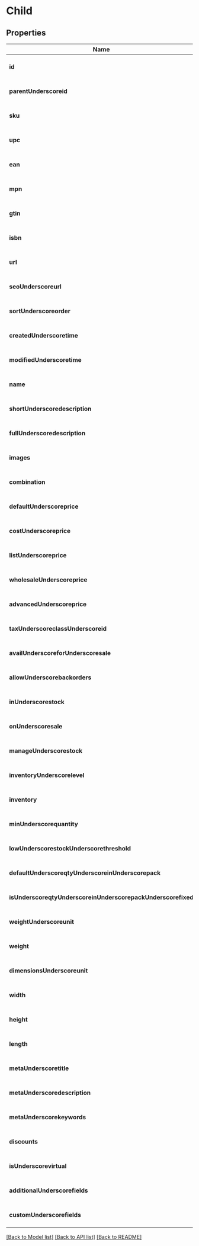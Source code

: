 # Child

## Properties
Name | Type | Description | Notes
------------ | ------------- | ------------- | -------------
**id** | **string** |  | [optional] [default to null]
**parentUnderscoreid** | **string** |  | [optional] [default to null]
**sku** | **string** |  | [optional] [default to null]
**upc** | **string** |  | [optional] [default to null]
**ean** | **string** |  | [optional] [default to null]
**mpn** | **string** |  | [optional] [default to null]
**gtin** | **string** |  | [optional] [default to null]
**isbn** | **string** |  | [optional] [default to null]
**url** | **string** |  | [optional] [default to null]
**seoUnderscoreurl** | **string** |  | [optional] [default to null]
**sortUnderscoreorder** | **integer** |  | [optional] [default to null]
**createdUnderscoretime** | [**A2CDateTime**](A2CDateTime.md) |  | [optional] [default to null]
**modifiedUnderscoretime** | [**A2CDateTime**](A2CDateTime.md) |  | [optional] [default to null]
**name** | **string** |  | [optional] [default to null]
**shortUnderscoredescription** | **string** |  | [optional] [default to null]
**fullUnderscoredescription** | **string** |  | [optional] [default to null]
**images** | [**array[Image]**](Image.md) |  | [optional] [default to null]
**combination** | [**array[ProductChildItemCombination]**](ProductChildItemCombination.md) |  | [optional] [default to null]
**defaultUnderscoreprice** | **integer** |  | [optional] [default to null]
**costUnderscoreprice** | **integer** |  | [optional] [default to null]
**listUnderscoreprice** | **integer** |  | [optional] [default to null]
**wholesaleUnderscoreprice** | **integer** |  | [optional] [default to null]
**advancedUnderscoreprice** | [**array[ProductAdvancedPrice]**](ProductAdvancedPrice.md) |  | [optional] [default to null]
**taxUnderscoreclassUnderscoreid** | **string** |  | [optional] [default to null]
**availUnderscoreforUnderscoresale** | **boolean** |  | [optional] [default to null]
**allowUnderscorebackorders** | **boolean** |  | [optional] [default to null]
**inUnderscorestock** | **boolean** |  | [optional] [default to null]
**onUnderscoresale** | **boolean** |  | [optional] [default to null]
**manageUnderscorestock** | **boolean** |  | [optional] [default to null]
**inventoryUnderscorelevel** | **integer** |  | [optional] [default to null]
**inventory** | [**array[ProductInventory]**](ProductInventory.md) |  | [optional] [default to null]
**minUnderscorequantity** | **integer** |  | [optional] [default to null]
**lowUnderscorestockUnderscorethreshold** | **integer** |  | [optional] [default to null]
**defaultUnderscoreqtyUnderscoreinUnderscorepack** | **integer** |  | [optional] [default to null]
**isUnderscoreqtyUnderscoreinUnderscorepackUnderscorefixed** | **boolean** |  | [optional] [default to null]
**weightUnderscoreunit** | **string** |  | [optional] [default to null]
**weight** | **integer** |  | [optional] [default to null]
**dimensionsUnderscoreunit** | **string** |  | [optional] [default to null]
**width** | **integer** |  | [optional] [default to null]
**height** | **integer** |  | [optional] [default to null]
**length** | **integer** |  | [optional] [default to null]
**metaUnderscoretitle** | **string** |  | [optional] [default to null]
**metaUnderscoredescription** | **string** |  | [optional] [default to null]
**metaUnderscorekeywords** | **string** |  | [optional] [default to null]
**discounts** | [**array[Discount]**](Discount.md) |  | [optional] [default to null]
**isUnderscorevirtual** | **boolean** |  | [optional] [default to null]
**additionalUnderscorefields** | **map** |  | [optional] [default to null]
**customUnderscorefields** | **map** |  | [optional] [default to null]

[[Back to Model list]](../README.md#documentation-for-models) [[Back to API list]](../README.md#documentation-for-api-endpoints) [[Back to README]](../README.md)


